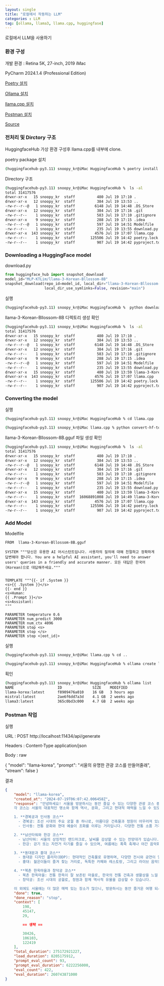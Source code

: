 ```yaml
---
layout: single
title: "로컬에서 작동하는 LLM"
categories : LLM
tag: [ollama, llama3, llama.cpp, huggingfase]
---
```


로컬에서 LLM을 사용하기

### 환경 구성

개발 환경 : Retina 5K, 27-inch, 2019 iMac

PyCharm 2024.1.4 (Professional Edition)

[Poetry 설치](https://snoopykr.github.io/python/poetry/)

[Ollama 설치](https://ollama.com/download)

[llama.cpp 설치](https://snoopykr.github.io/ai/gguf/)

[Postman 설치](https://www.postman.com/downloads/)

[Source](https://github.com/snoopykr/HuggingfaceHub)

### 전처리 및 Dirctory 구조

HuggingfaceHub 가상 환경 구성후 llama.cpp를 내부에 clone.

poetry package 설치

```bash
(huggingfacehub-py3.11) snoopy_kr@iMac HuggingfaceHub % poetry install
```

Directory 구조

```bash
(huggingfacehub-py3.11) snoopy_kr@iMac HuggingfaceHub %  ls -al
total 31417576
drwxr-xr-x   15 snoopy_kr  staff          480 Jul 19 17:10 .
drwxr-xr-x   12 snoopy_kr  staff          384 Jul 19 13:53 ..
-rw-r--r--@   1 snoopy_kr  staff         6148 Jul 19 14:48 .DS_Store
drwxr-xr-x   12 snoopy_kr  staff          384 Jul 19 17:16 .git
-rw-r--r--    1 snoopy_kr  staff          583 Jul 19 17:10 .gitignore
drwxr-xr-x    9 snoopy_kr  staff          288 Jul 19 17:15 .idea
-rw-r--r--@   1 snoopy_kr  staff          597 Jul 19 14:51 Modelfile
-rw-r--r--    1 snoopy_kr  staff          235 Jul 19 13:55 download.py
drwxr-xr-x  143 snoopy_kr  staff         4576 Jul 19 17:07 llama.cpp
-rw-r--r--    1 snoopy_kr  staff       125506 Jul 19 14:42 poetry.lock
-rw-r--r--    1 snoopy_kr  staff          907 Jul 19 14:42 pyproject.toml
```

### Downloading a HuggingFace model

download.py

```python
from huggingface_hub import snapshot_download
model_id="MLP-KTLim/llama-3-Korean-Bllossom-8B"
snapshot_download(repo_id=model_id, local_dir="llama-3-Korean-Bllossom-8B",
                  local_dir_use_symlinks=False, revision="main")
```

실행

```bash
(huggingfacehub-py3.11) snoopy_kr@iMac HuggingfaceHub %  python download.py
```

llama-3-Korean-Bllossom-8B 디렉토리 생성 확인

```bash
(huggingfacehub-py3.11) snoopy_kr@iMac HuggingfaceHub %  ls -al
total 31417576
drwxr-xr-x   15 snoopy_kr  staff          480 Jul 19 17:10 .
drwxr-xr-x   12 snoopy_kr  staff          384 Jul 19 13:53 ..
-rw-r--r--@   1 snoopy_kr  staff         6148 Jul 19 14:48 .DS_Store
drwxr-xr-x   12 snoopy_kr  staff          384 Jul 19 17:16 .git
-rw-r--r--    1 snoopy_kr  staff          583 Jul 19 17:10 .gitignore
drwxr-xr-x    9 snoopy_kr  staff          288 Jul 19 17:15 .idea
-rw-r--r--@   1 snoopy_kr  staff          597 Jul 19 14:51 Modelfile
-rw-r--r--    1 snoopy_kr  staff          235 Jul 19 13:55 download.py
drwxr-xr-x   15 snoopy_kr  staff          480 Jul 19 13:59 llama-3-Korean-Bllossom-8B
drwxr-xr-x  143 snoopy_kr  staff         4576 Jul 19 17:07 llama.cpp
-rw-r--r--    1 snoopy_kr  staff       125506 Jul 19 14:42 poetry.lock
-rw-r--r--    1 snoopy_kr  staff          907 Jul 19 14:42 pyproject.toml
```

### Converting the model

실행

```bash
(huggingfacehub-py3.11) snoopy_kr@iMac HuggingfaceHub % cd llama.cpp 

(huggingfacehub-py3.11) snoopy_kr@iMac llama.cpp % python convert-hf-to-gguf.py ../llama-3-Korean-Bllossom-8B --outfile ..llama-3-Korean-Bllossom-8B.gguf
```

llama-3-Korean-Bllossom-8B.gguf 파일 생성 확인

```bash
(huggingfacehub-py3.11) snoopy_kr@iMac HuggingfaceHub %  ls -al
total 31417576
drwxr-xr-x   15 snoopy_kr  staff          480 Jul 19 17:10 .
drwxr-xr-x   12 snoopy_kr  staff          384 Jul 19 13:53 ..
-rw-r--r--@   1 snoopy_kr  staff         6148 Jul 19 14:48 .DS_Store
drwxr-xr-x   12 snoopy_kr  staff          384 Jul 19 17:16 .git
-rw-r--r--    1 snoopy_kr  staff          583 Jul 19 17:10 .gitignore
drwxr-xr-x    9 snoopy_kr  staff          288 Jul 19 17:15 .idea
-rw-r--r--@   1 snoopy_kr  staff          597 Jul 19 14:51 Modelfile
-rw-r--r--    1 snoopy_kr  staff          235 Jul 19 13:55 download.py
drwxr-xr-x   15 snoopy_kr  staff          480 Jul 19 13:59 llama-3-Korean-Bllossom-8B
-rw-r--r--    1 snoopy_kr  staff  16068891008 Jul 19 14:49 llama-3-Korean-Bllossom-8B.gguf
drwxr-xr-x  143 snoopy_kr  staff         4576 Jul 19 17:07 llama.cpp
-rw-r--r--    1 snoopy_kr  staff       125506 Jul 19 14:42 poetry.lock
-rw-r--r--    1 snoopy_kr  staff          907 Jul 19 14:42 pyproject.toml
```

### Add Model

Modelfile

```
FROM  llama-3-Korean-Bllossom-8B.gguf

SYSTEM """당신은 유용한 AI 어시스턴트입니다. 사용자의 질의에 대해 친절하고 정확하게 답변해야 합니다. You are a helpful AI assistant, you'll need to answer users' queries in a friendly and accurate manner. 모든 대답은 한국어(Korean)으로 대답해주세요."""


TEMPLATE """{{- if .System }}
<s>{{ .System }}</s>
{{- end }}
<s>Human:
{{ .Prompt }}</s>
<s>Assistant:
"""

PARAMETER temperature 0.6
PARAMETER num_predict 3000
PARAMETER num_ctx 4096
PARAMETER stop <s>
PARAMETER stop </s>
PARAMETER stop <|eot_id|>
```

실행

```bash
(huggingfacehub-py3.11) snoopy_kr@iMac llama.cpp % cd ..

(huggingfacehub-py3.11) snoopy_kr@iMac HuggingfaceHub % ollama create llama-korea -f Modelfile
```

획인

```bash
(huggingfacehub-py3.11) snoopy_kr@iMac HuggingfaceHub % ollama list
NAME                    ID              SIZE    MODIFIED    
llama-korea:latest      f8909476a010    16 GB   3 hours ago     
mistral:latest          2ae6f6dd7a3d    4.1 GB  2 weeks ago     
llama3:latest           365c0bd3c000    4.7 GB  2 weeks ago     
```

### Postman 작업

실행

URL : POST http://localhost:11434/api/generate

Headers : Content-Type application/json

Body : raw
  
{
  "model": "llama-korea",
  "prompt": "서울의 유명한 관광 코스를 만들어줄래",
  "stream": false
}

결과

```JSON
{
    "model": "llama-korea",
    "created_at": "2024-07-19T06:07:42.006458Z",
    "response": "안녕하세요! 서울을 방문하시는 동안 즐길 수 있는 다양한 관광 코스 중 몇 가지를 추천해드릴게요.
    각 코스는 서울의 대표적인 명소와 함께 역사, 문화, 그리고 현대적 매력을 느낄 수 있도록 구성했습니다.

    1. **경복궁과 인사동 코스**
      - 경복궁: 조선 시대의 주요 궁궐 중 하나로, 아름다운 건축물과 정원이 어우러져 있습니다.
      - 인사동: 전통 문화와 현대 예술이 조화를 이루는 거리입니다. 다양한 전통 소품 가게와 갤러리, 그리고 맛집도 즐길 수 있습니다.

    2. **남산타워와 한강 코스**
      - 남산타워: 서울의 상징적인 랜드마크로, 날씨를 감상할 수 있는 전망대가 있습니다.
      - 한강: 걷기 또는 자전거 타기를 즐길 수 있으며, 여름에는 폭죽 축제나 야간 음악회 등 다양한 이벤트가 열립니다.

    3. **동대문과 홍대 코스**
      - 동대문 디자인 플라자(DDP): 현대적인 건축물로 유명하며, 다양한 전시와 공연이 열리는 곳입니다.
      - 홍대: 젊은이들이 즐겨 찾는 거리로, 독특한 카페와 레스토랑, 그리고 라이브 음악장소가 많습니다.

    4. **북촌 한옥마을과 창덕궁 코스**
      - 북촌 한옥마을: 전통 한옥이 잘 보존된 마을로, 한국의 전통 건축과 생활상을 느낄 수 있습니다.
      - 창덕궁: 조선 시대의 궁궐로, 정원과 함께 역사적 유물을 감상할 수 있습니다.

    이 외에도 서울에는 더 많은 매력 있는 장소가 많으니, 방문하시는 동안 즐거운 여행 되시길 바랍니다",
    "done": true,
    "done_reason": "stop",
    "context": [
        198,
        45147,
        29,

        == 생략 ==

        30426,
        106103,
        122419
    ],
    "total_duration": 275172921227,
    "load_duration": 8205175912,
    "prompt_eval_count": 93,
    "prompt_eval_duration": 6222256000,
    "eval_count": 422,
    "eval_duration": 260743871000
}
```